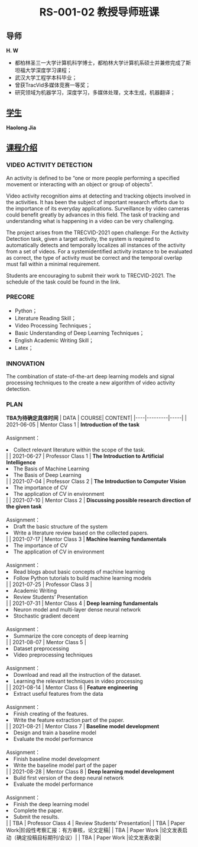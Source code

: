 # <center>RS-001-02 教授导师班课</center>

## 导师
**H. W**
- 都柏林圣三一大学计算机科学博士，都柏林大学计算机系硕士并兼修完成了斯坦福大学深度学习课程；
- 武汉大学工程学本科毕业；
- 曾获TracVid多媒体竞赛一等奖；
- 研究领域为机器学习，深度学习，多媒体处理，文本生成，机器翻译；

## <a href="">学生</a>
**Haolong Jia**



## <a href="https://github.com/RS-001-02/RM-1091-Dr.Wu/blob/main/%E6%9C%89%E6%96%B9-%E7%A7%91%E7%A0%94%E7%AB%9E%E8%B5%9B%E5%9F%B9%E5%85%BB%E6%96%B9%E6%A1%88-%E4%B8%93%E4%B8%BA%E8%AE%A1%E7%AE%97%E6%9C%BA%E7%A0%94%E8%AE%A8%E7%8F%AD%20%E8%B4%BE%E6%98%8A%E9%BE%99%E8%AE%BE%E8%AE%A1.pdf">课程介绍</a>
### VIDEO ACTIVITY DETECTION
An activity is defined to be “one or more people performing a specified movement or interacting with an object or group of objects”.

Video activity recognition aims at detecting and tracking objects involved in the activities. It has been the subject of important research efforts due to the importance
of its everyday applications. Surveillance by video cameras could benefit greatly by advances in this field. The task of tracking and understanding what is happening in a
video can be very challenging.

The project arises from the TRECVID-2021 open challenge: For the Activity Detection task, given a target activity, the system is required to automatically detects and
temporally localizes all instances of the activity from a set of videos. For a systemidentified activity instance to be evaluated as correct, the type of activity must be
correct and the temporal overlap must fall within a minimal requirement. 

Students are encouraging to submit their work to TRECVID-2021. The schedule of the task could be found in the link.

### PRECORE
- Python；
- Literature Reading Skill；
- Video Processing Techniques；
- Basic Understanding of Deep Learning Techniques；
- English Academic Writing Skill；
- Latex；

### INNOVATION
The combination of state-of-the-art deep learning models and signal processing techniques to the create a new algorithm of video activity detection.

### PLAN
**TBA为待确定具体时间**
| DATA | COURSE| CONTENT| 
|----|---------|-----|
| 2021-06-05  | Mentor Class 1 | **Introduction of the task**  <br><br>Assignment：<li>Collect relevant literature within the scope of the task.</li> |
| 2021-06-27  | Professor Class 1 | **The Introduction to Artificial Intelligence** <br><li>The Basis of Machine Learning</li><li>The Basis of Deep Learning</li> |
| 2021-07-04  | Professor Class 2 | **The Introduction to Computer Vision** <br><li>The importance of CV</li><li>The application of CV in environment</li> |
| 2021-07-10  | Mentor Class 2 | **Discussing possible research direction of the given task** <br><br>Assignment：<li>Draft the basic structure of the system</li><li>Write a literature review based on the collected papers.</li> |
| 2021-07-17  | Mentor Class 3 | **Machine learning fundamentals** <br><li>The importance of CV</li><li>The application of CV in environment</li> <br>Assignment：<li>Read blogs about basic concepts of machine learning</li><li>Follow Python tutorials to build machine learning models</li>|
| 2021-07-25  | Professor Class 3 | <li>Academic Writing</li><li>Review Students’ Presentation</li> |
| 2021-07-31  | Mentor Class 4 |  **Deep learning fundamentals** <br><li>Neuron model and multi-layer dense neural network</li><li>Stochastic gradient decent</li> <br>Assignment： <li>Summarize the core concepts of deep learning</li> |
| 2021-08-07  | Mentor Class 5 | <li>Dataset preprocessing</li><li>Video preprocessing techniques</li> <br>Assignment： <li>Download and read all the instruction of the dataset.</li> <li>Learning the relevant techniques in video processing</li> |
| 2021-08-14  | Mentor Class 6 | **Feature engineering** <li>Extract useful features from the data</li><br>Assignment：<li>Finish creating of the features.</li>  <li>Write the feature extraction part of the paper.</li>|
| 2021-08-21  | Mentor Class 7 | **Baseline model development**<li>Design and train a baseline model</li><li>Evaluate the model performance</li> <br>Assignment： <li>Finish baseline model development</li> <li>Write the baseline model part of the paper</li> |
| 2021-08-28  | Mentor Class 8 | **Deep learning model development**<li>Build first version of the deep neural network</li><li>Evaluate the model performance</li> <br>Assignment： <li>Finish the deep learning model</li> <li>Complete the paper.</li> <li>Submit the results.</li>|
| TBA  | Professor Class 4 | Review Students’ Presentation|
| TBA  | Paper Work|阶段性考察汇报：有方审核，论文定稿|
| TBA  | Paper Work |论文发表启动（确定投稿目标期刊/会议）|
| TBA  | Paper Work |论文发表收录|





